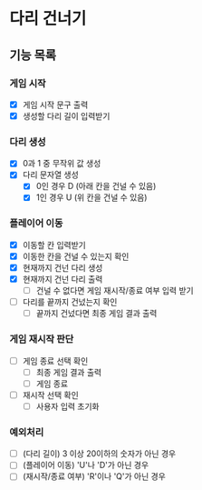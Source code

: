 # 다리 건너기

## 기능 목록

### 게임 시작

- [x] 게임 시작 문구 출력
- [x] 생성할 다리 길이 입력받기

### 다리 생성

- [x] 0과 1 중 무작위 값 생성
- [x] 다리 문자열 생성
  - [x] 0인 경우 D (아래 칸을 건널 수 있음)
  - [x] 1인 경우 U (위 칸을 건널 수 있음)

### 플레이어 이동

- [x] 이동할 칸 입력받기
- [x] 이동한 칸을 건널 수 있는지 확인
- [x] 현재까지 건넌 다리 생성
- [x] 현재까지 건넌 다리 출력
  - [ ] 건널 수 없다면 게임 재시작/종료 여부 입력 받기
- [ ] 다리를 끝까지 건넜는지 확인
  - [ ] 끝까지 건넜다면 최종 게임 결과 출력

### 게임 재시작 판단

- [ ] 게임 종료 선택 확인
  - [ ] 최종 게임 결과 출력
  - [ ] 게임 종료
- [ ] 재시작 선택 확인
  - [ ] 사용자 입력 초기화

### 예외처리

- [ ] (다리 길이) 3 이상 20이하의 숫자가 아닌 경우
- [ ] (플레이어 이동) 'U'나 'D'가 아닌 경우
- [ ] (재시작/종료 여부) 'R'이나 'Q'가 아닌 경우
